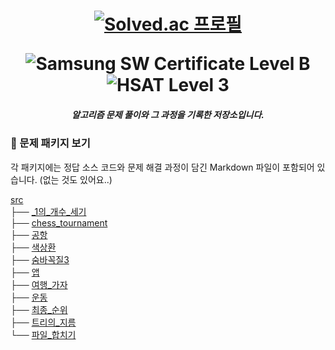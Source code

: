 <h1 align="center">

[![Solved.ac 프로필](http://mazassumnida.wtf/api/v2/generate_badge?boj=oh3823)](https://solved.ac/oh3823)

<img src="https://img.shields.io/badge/Samsung SW Certificate Level B-%231428A0.svg?style=for-the-badge" alt="Samsung SW Certificate Level B">
<img src="https://img.shields.io/badge/HSAT Level 3-48b6ff?style=for-the-badge" alt="HSAT Level 3">
<h5 align="center">
알고리즘 문제 풀이와 그 과정을 기록한 저장소입니다.
</h5>
</h1>

<h3> 📂 문제 패키지 보기 </h3>

각 패키지에는 정답 소스 코드와 문제 해결 과정이 담긴 Markdown 파일이 포함되어 있습니다. (없는 것도 있어요..)

[src](./src)\
├── [_1의_개수_세기](./src/_1의_개수_세기) \
├── [chess_tournament](./src/chess_tournament)\
├── [공항](./src/공항) \
├── [색상환](./src/색상환) \
├── [숨바꼭질3](./src/숨바꼭질3) \
├── [앱](./src/앱) \
├── [여행_가자](./src/여행_가자) \
├── [운동](./src/운동) \
├── [최종_순위](./src/최종_순위) \
├── [트리의_지름](./src/트리의_지름) \
└── [파일_합치기](./src/파일_합치기)






